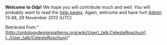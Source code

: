 __Welcome to _Odp_!__ We hope you will contribute much and well. 
You will probably want to read the [help pages](http://ontologydesignpatterns.org/wiki/Help:Contents "Help:Contents"). Again, welcome and have fun! [Admin](../User/ValentinaPresutti "User:ValentinaPresutti") 13:48, 29 November 2013 (UTC)





Retrieved from "[http://ontologydesignpatterns.org/wiki/User\_talk:CelesteRoschuni](../User_talk/CelesteRoschuni)"